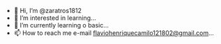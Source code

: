 - 👋 Hi, I’m @zaratros1812
- 👀 I’m interested in learning...
- 🌱 I’m currently learning o basic...
- 📫 How to reach me e-mail flaviohenriquecamilo121802@gmail.com...
  
<!---
zaratros1812/zaratros1812 is a ✨ special ✨ repository because its `README.md` (this file) appears on your GitHub profile.
You can click the Preview link to take a look at your changes.
--->
